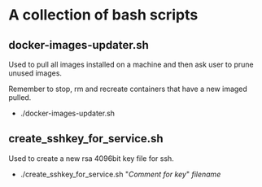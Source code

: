 # A collection of bash scripts

## docker-images-updater.sh

Used to pull all images installed on a machine and then ask user to prune unused images.

Remember to stop, rm and recreate containers that have a new imaged pulled.

* ./docker-images-updater.sh

## create_sshkey_for_service.sh

Used to create a new rsa 4096bit key file for ssh.

* ./create_sshkey_for_service.sh "*Comment for key*" *filename*